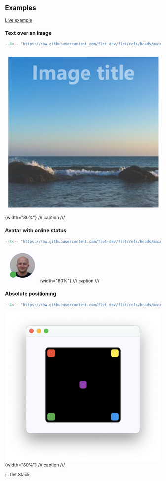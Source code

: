 ## Examples

[Live example](https://flet-controls-gallery.fly.dev/layout/stack)

### Text over an image

```python
--8<-- "https://raw.githubusercontent.com/flet-dev/flet/refs/heads/main/sdk/python/examples/controls/stack/text-on-image"
```

![text-on-image](https://raw.githubusercontent.com/flet-dev/flet/main/sdk/python/examples/controls/stack/media/text-on-image.png){width="80%"}
/// caption
///

### Avatar with online status

```python
--8<-- "https://raw.githubusercontent.com/flet-dev/flet/refs/heads/main/sdk/python/examples/controls/stack/online-avatar"
```

![online-avatar](https://raw.githubusercontent.com/flet-dev/flet/main/sdk/python/examples/controls/stack/media/online-avatar.png){width="80%"}
/// caption
///

### Absolute positioning

```python
--8<-- "https://raw.githubusercontent.com/flet-dev/flet/refs/heads/main/sdk/python/examples/controls/stack/absolute-positioning"
```

![absolute-positioning](https://raw.githubusercontent.com/flet-dev/flet/main/sdk/python/examples/controls/stack/media/absolute-positioning.png){width="80%"}
/// caption
///


::: flet.Stack
